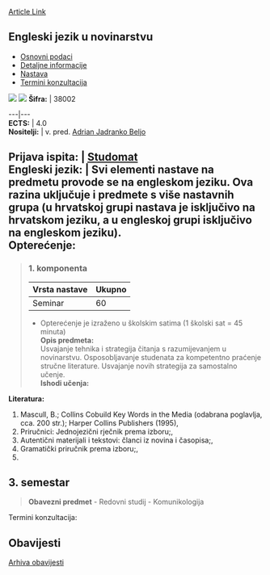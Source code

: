 [Article Link](https://www.fhs.hr/predmet/ejun)

## Engleski jezik u novinarstvu
  * [Osnovni podaci](https://www.fhs.hr/predmet/ejun#v1id-523737_298951_1_0 "Osnovni podaci")
  * [Detaljne informacije](https://www.fhs.hr/predmet/ejun#v1id-523737_298951_1_1 "Detaljne informacije")
  * [Nastava](https://www.fhs.hr/predmet/ejun#v1id-523737_298951_1_2 "Nastava")
  * [Termini konzultacija](https://www.fhs.hr/predmet/ejun#v1id-523737_298951_1_3 "Termini konzultacija")


[![](https://www.fhs.hr/img/flags/gif/hr.gif)](https://www.fhs.hr/predmet/ejun) [![](https://www.fhs.hr/img/flags/gif/gb.gif)](https://www.fhs.hr/en/course/efj)
**Šifra:** |  38002  
  
---|---  
**ECTS:** |  4.0   
**Nositelji:** |  v. pred. [Adrian Jadranko Beljo](https://www.fhs.hr/djelatnik/adrian_jadranko.beljo)   
  
**Prijava ispita:** |  [Studomat](http://www.isvu.hr/studomat)  
**Engleski jezik:** |  Svi elementi nastave na predmetu provode se na engleskom jeziku. Ova razina uključuje i predmete s više nastavnih grupa (u hrvatskoj grupi nastava je isključivo na hrvatskom jeziku, a u engleskoj grupi isključivo na engleskom jeziku).   
**Opterećenje:**  
---  
> ### 1. komponenta
> | Vrsta nastave | Ukupno  
> ---|---  
> Seminar | 60  
> * Opterećenje je izraženo u školskim satima (1 školski sat = 45 minuta)   
**Opis predmeta:**  
> Usvajanje tehnika i strategija čitanja s razumijevanjem u novinarstvu. Osposobljavanje studenata za kompetentno praćenje stručne literature. Usvajanje novih strategija za samostalno učenje.  
**Ishodi učenja:**  

  
**Literatura:**  
  1. Mascull, B.; Collins Cobuild Key Words in the Media (odabrana poglavlja, cca. 200 str.); Harper Collins Publishers (1995), 
  2. Priručnici: Jednojezični rječnik prema izboru;, 
  3. Autentični materijali i tekstovi: članci iz novina i časopisa;, 
  4. Gramatički priručnik prema izboru;, 
  5. 
  
**3. semestar**  
---  
> **Obavezni predmet** - Redovni studij - Komunikologija  
>   
Termini konzultacija: 


## Obavijesti
[Arhiva obavijesti](https://www.fhs.hr/predmet/ejun?@=20p4j#news_81998 "Arhiva obavijesti")
